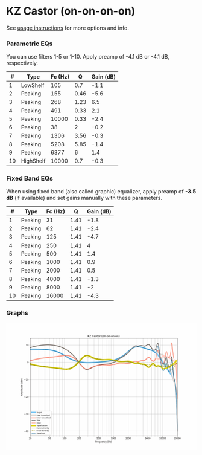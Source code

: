 # KZ Castor (on-on-on-on)
See [usage instructions](https://github.com/jaakkopasanen/AutoEq#usage) for more options and info.

### Parametric EQs
You can use filters 1-5 or 1-10. Apply preamp of -4.1 dB or -4.1 dB, respectively.

|   # | Type      |   Fc (Hz) |    Q |   Gain (dB) |
|-----|-----------|-----------|------|-------------|
|   1 | LowShelf  |       105 | 0.7  |        -1.1 |
|   2 | Peaking   |       155 | 0.46 |        -5.6 |
|   3 | Peaking   |       268 | 1.23 |         6.5 |
|   4 | Peaking   |       491 | 0.33 |         2.1 |
|   5 | Peaking   |     10000 | 0.33 |        -2.4 |
|   6 | Peaking   |        38 | 2    |        -0.2 |
|   7 | Peaking   |      1306 | 3.56 |        -0.3 |
|   8 | Peaking   |      5208 | 5.85 |        -1.4 |
|   9 | Peaking   |      6377 | 6    |         1.4 |
|  10 | HighShelf |     10000 | 0.7  |        -0.3 |

### Fixed Band EQs
When using fixed band (also called graphic) equalizer, apply preamp of **-3.5 dB** (if available) and set gains manually with these parameters.

|   # | Type    |   Fc (Hz) |    Q |   Gain (dB) |
|-----|---------|-----------|------|-------------|
|   1 | Peaking |        31 | 1.41 |        -1.8 |
|   2 | Peaking |        62 | 1.41 |        -2.4 |
|   3 | Peaking |       125 | 1.41 |        -4.7 |
|   4 | Peaking |       250 | 1.41 |         4   |
|   5 | Peaking |       500 | 1.41 |         1.4 |
|   6 | Peaking |      1000 | 1.41 |         0.9 |
|   7 | Peaking |      2000 | 1.41 |         0.5 |
|   8 | Peaking |      4000 | 1.41 |        -1.3 |
|   9 | Peaking |      8000 | 1.41 |        -2   |
|  10 | Peaking |     16000 | 1.41 |        -4.3 |

### Graphs
![](./KZ%20Castor%20(on-on-on-on).png)
